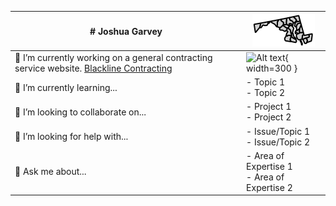 <div align="left">

| **# Joshua Garvey** | ![Profile Image](/images/md.svg) |
| --------------------- | ------------------------------- |
| 🔭 I’m currently working on a general contracting service website. [Blackline Contracting](https://blackline.joshuagarvey.com/) | ![Alt text](/images/other-image.svg){ width=300 } |
| 🌱 I’m currently learning... | - Topic 1 <br> - Topic 2 |
| 👯 I’m looking to collaborate on... | - Project 1 <br> - Project 2 |
| 🤔 I’m looking for help with... | - Issue/Topic 1 <br> - Issue/Topic 2 |
| 💬 Ask me about... | - Area of Expertise 1 <br> - Area of Expertise 2 |

</div>



